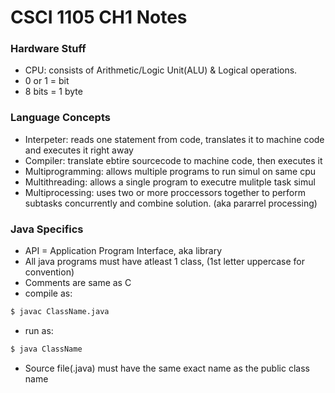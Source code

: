 # CSCI 1105 CH1 Notes

### Hardware Stuff
* CPU: consists of Arithmetic/Logic Unit(ALU) & Logical operations.
* 0 or 1 = bit
* 8 bits = 1 byte

### Language Concepts
* Interpeter: reads one statement from code, translates it to machine code and executes it right away
* Compiler: translate ebtire sourcecode to machine code, then executes it
* Multiprogramming: allows multiple programs to run simul on same cpu
* Multithreading: allows a single program to executre mulitple task simul
* Multiprocessing: uses two or more proccessors together to perform subtasks concurrently and combine solution. (aka pararrel processing)

### Java Specifics
* API = Application Program Interface, aka library
* All java programs must have atleast 1 class, (1st letter uppercase for convention)
* Comments are same as C
* compile as: 
```bash
$ javac ClassName.java
```
* run as: 
```bash
$ java ClassName
```
* Source file(.java) must have the same exact name as the public class name

